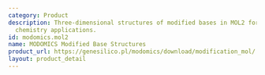 ```yaml
---
category: Product
description: Three-dimensional structures of modified bases in MOL2 format for computational
  chemistry applications.
id: modomics.mol2
name: MODOMICS Modified Base Structures
product_url: https://genesilico.pl/modomics/download/modification_mol/
layout: product_detail
---
```

